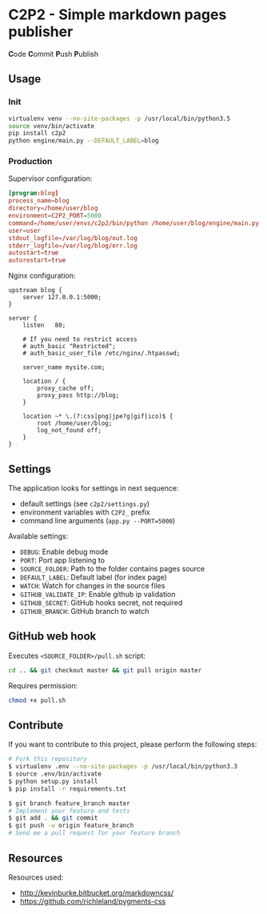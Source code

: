 # C2P2 - Simple markdown pages publisher

**C**ode
**C**ommit
**P**ush
**P**ublish

## Usage

### Init

```bash
virtualenv venv --no-site-packages -p /usr/local/bin/python3.5
source venv/bin/activate
pip install c2p2
python engine/main.py --DEFAULT_LABEL=blog
```

### Production

Supervisor configuration:
```conf
[program:blog]
process_name=blog
directory=/home/user/blog
environment=C2P2_PORT=5000
command=/home/user/envs/c2p2/bin/python /home/user/blog/engine/main.py
user=user
stdout_logfile=/var/log/blog/out.log
stderr_logfile=/var/log/blog/err.log
autostart=true
autorestart=true
```

Nginx configuration:
```nginx
upstream blog {
    server 127.0.0.1:5000;
}

server {
    listen   80;

    # If you need to restrict access
    # auth_basic "Restricted";
    # auth_basic_user_file /etc/nginx/.htpasswd;

    server_name mysite.com;

    location / {
        proxy_cache off;
        proxy_pass http://blog;
    }

    location ~* \.(?:css|png|jpe?g|gif|ico)$ {
        root /home/user/blog;
        log_not_found off;
    }
}
```

## Settings

The application looks for settings in next sequence:

- default settings (see ```c2p2/settings.py```)
- environment variables with ```C2P2_``` prefix
- command line arguments (```app.py --PORT=5000```)

Available settings:

- ```DEBUG```: Enable debug mode
- ```PORT```: Port app listening to
- ```SOURCE_FOLDER```: Path to the folder contains pages source
- ```DEFAULT_LABEL```: Default label (for index page)
- ```WATCH```: Watch for changes in the source files
- ```GITHUB_VALIDATE_IP```: Enable github ip validation
- ```GITHUB_SECRET```: GitHub hooks secret, not required
- ```GITHUB_BRANCH```: GitHub branch to watch

## GitHub web hook

Executes ```<SOURCE_FOLDER>/pull.sh``` script:
```bash
cd .. && git checkout master && git pull origin master
```

Requires permission:
```bash
chmod +x pull.sh
```

## Contribute

If you want to contribute to this project, please perform the following steps:
```bash
# Fork this repository
$ virtualenv .env --no-site-packages -p /usr/local/bin/python3.3
$ source .env/bin/activate
$ python setup.py install
$ pip install -r requirements.txt

$ git branch feature_branch master
# Implement your feature and tests
$ git add . && git commit
$ git push -u origin feature_branch
# Send me a pull request for your feature branch
```

## Resources

Resources used:

- http://kevinburke.bitbucket.org/markdowncss/
- https://github.com/richleland/pygments-css
